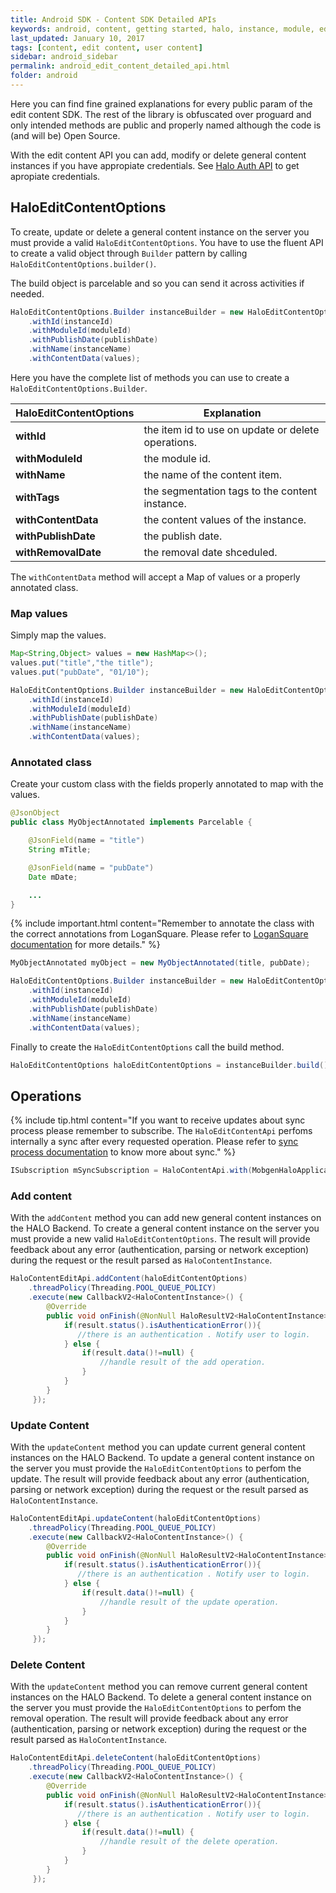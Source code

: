 ```yaml
---
title: Android SDK - Content SDK Detailed APIs
keywords: android, content, getting started, halo, instance, module, edit content, create content, delete content, update content, detailed
last_updated: January 10, 2017
tags: [content, edit content, user content]
sidebar: android_sidebar
permalink: android_edit_content_detailed_api.html
folder: android
---
```


Here you can find fine grained explanations for every public param of the edit content SDK. The rest of the library is obfuscated over proguard and only intended methods are public and properly named although the code is (and will be) Open Source.

With the edit content API you can add, modify or delete general content instances if you have appropiate credentials. See [Halo Auth API](/android_auth_overview.html) to get apropiate credentials.

## HaloEditContentOptions

To create, update or delete a general content instance on the server you must provide a valid ```HaloEditContentOptions```. You have to use the fluent API to create a valid object through  ```Builder``` pattern by calling ```HaloEditContentOptions.builder()```. 

The build object is parcelable and so you can send it across activities if needed.

```java
HaloEditContentOptions.Builder instanceBuilder = new HaloEditContentOptions.Builder(moduleName)
    .withId(instanceId)
    .withModuleId(moduleId)
    .withPublishDate(publishDate)
    .withName(instanceName)
    .withContentData(values);
```

Here you have the complete list of methods you can use to create a ```HaloEditContentOptions.Builder```.

| HaloEditContentOptions| Explanation |
|--------------|-------------|
| **withId** | the item id to use on update or delete operations. |
| **withModuleId** | the module id. |
| **withName** | the name of the content item. |
| **withTags** | the segmentation tags to the content instance. |
| **withContentData** | the content values of the instance. |
| **withPublishDate** | the publish date. |
| **withRemovalDate** | the removal date shceduled. |

The ```withContentData``` method will accept a Map of values or a properly annotated class. 

### Map values

Simply map the values.

```java
Map<String,Object> values = new HashMap<>();
values.put("title","the title");
values.put("pubDate", "01/10");

HaloEditContentOptions.Builder instanceBuilder = new HaloEditContentOptions.Builder(moduleName)
    .withId(instanceId)
    .withModuleId(moduleId)
    .withPublishDate(publishDate)
    .withName(instanceName)
    .withContentData(values);
```

### Annotated class

Create your custom class with the fields properly annotated to map with the values.

```java
@JsonObject
public class MyObjectAnnotated implements Parcelable {

    @JsonField(name = "title")
    String mTitle;

    @JsonField(name = "pubDate")
    Date mDate;

    ...
}
```
{% include important.html content="Remember to annotate the class with the correct annotations from LoganSquare. Please refer to [LoganSquare documentation](https://github.com/bluelinelabs/LoganSquare) for more details." %}

```java
MyObjectAnnotated myObject = new MyObjectAnnotated(title, pubDate);

HaloEditContentOptions.Builder instanceBuilder = new HaloEditContentOptions.Builder(moduleName)
    .withId(instanceId)
    .withModuleId(moduleId)
    .withPublishDate(publishDate)
    .withName(instanceName)
    .withContentData(values);
```

Finally to create the ```HaloEditContentOptions``` call the build method.

```java
HaloEditContentOptions haloEditContentOptions = instanceBuilder.build();
```

## Operations

{% include tip.html content="If you want to receive updates about sync process please remember to subscribe. The ```HaloEditContentApi``` perfoms internally a sync after every requested operation. Please refer to [sync process documentation](/android_content_detailed_api.html#sync) to know more about sync." %}

```java
ISubscription mSyncSubscription = HaloContentApi.with(MobgenHaloApplication.halo()).subscribeToSync(moduleName,this);
```

### Add content

With the ```addContent``` method you can add new general content instances on the HALO Backend. To create a general content instance on the server you must provide a new valid ```HaloEditContentOptions```. The result will provide feedback about any error (authentication, parsing or network exception) during the request or the result parsed as ```HaloContentInstance```.


```java
HaloContentEditApi.addContent(haloEditContentOptions)
    .threadPolicy(Threading.POOL_QUEUE_POLICY)
    .execute(new CallbackV2<HaloContentInstance>() {
        @Override
        public void onFinish(@NonNull HaloResultV2<HaloContentInstance> result) {
            if(result.status().isAuthenticationError()){
               //there is an authentication . Notify user to login.
            } else {
                if(result.data()!=null) {
                    //handle result of the add operation.                
                }
            }
        }
     });
```

### Update Content

With the ```updateContent``` method you can update current general content instances on the HALO Backend. To update a general content instance on the server you must provide the ```HaloEditContentOptions``` to perfom the update. The result will provide feedback about any error (authentication, parsing or network exception) during the request or the result parsed as ```HaloContentInstance```.


```java
HaloContentEditApi.updateContent(haloEditContentOptions)
    .threadPolicy(Threading.POOL_QUEUE_POLICY)
    .execute(new CallbackV2<HaloContentInstance>() {
        @Override
        public void onFinish(@NonNull HaloResultV2<HaloContentInstance> result) {
            if(result.status().isAuthenticationError()){
               //there is an authentication . Notify user to login.
            } else {
                if(result.data()!=null) {
                    //handle result of the update operation.                
                }
            }
        }
     });
```

### Delete Content

With the ```updateContent``` method you can remove current general content instances on the HALO Backend. To delete a general content instance on the server you must provide the ```HaloEditContentOptions``` to perfom the removal operation. The result will provide feedback about any error (authentication, parsing or network exception) during the request or the result parsed as ```HaloContentInstance```.


```java
HaloContentEditApi.deleteContent(haloEditContentOptions)
    .threadPolicy(Threading.POOL_QUEUE_POLICY)
    .execute(new CallbackV2<HaloContentInstance>() {
        @Override
        public void onFinish(@NonNull HaloResultV2<HaloContentInstance> result) {
            if(result.status().isAuthenticationError()){
               //there is an authentication . Notify user to login.
            } else {
                if(result.data()!=null) {
                    //handle result of the delete operation.                
                }
            }
        }
     });
```

